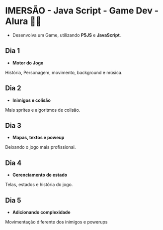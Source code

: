 # IMERSÃO - Java Script - Game Dev - Alura :man_technologist:

- Desenvolva um Game, utilizando **P5JS** e **JavaScript**.
## Dia 1
- **Motor do Jogo**

História, Personagem, movimento, background e música.

## Dia 2
- **Inimigos e colisão**

Mais sprites e algoritmos de colisão.

## Dia 3
- **Mapas, textos e poweup**

Deixando o jogo mais profissional.

## Dia 4
- **Gerenciamento de estado**

Telas, estados e história do jogo.

## Dia 5
- **Adicionando complexidade**

Movimentação diferente dos inimigos e powerups
